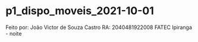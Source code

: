# p1_dispo_moveis_2021-10-01
Feito por: João Victor de Souza Castro
RA: 2040481922008 FATEC Ipiranga - noite
